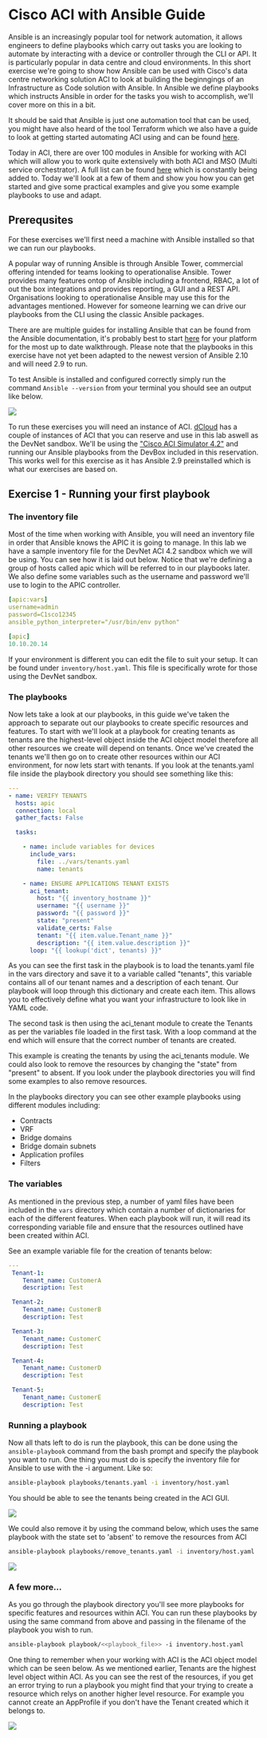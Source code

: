 # Cisco ACI with Ansible Guide

Ansible is an increasingly popular tool for network automation, it allows engineers to define playbooks which carry out tasks you are looking to automate by interacting with a device or controller through the CLI or API. It is particularly popular in data centre and cloud environments. In this short exercise we're going to show how Ansible can be used with Cisco's data centre networking solution ACI to look at building the beginngings of an Infrastructure as Code solution with Ansible. In Ansible we define playbooks which instructs Ansible in order for the tasks you wish to accomplish, we'll cover more on this in a bit.

It should be said that Ansible is just one automation tool that can be used, you might have also heard of the tool Terraform which we also have a guide to look at getting started automating ACI using and can be found [here](https://github.com/sttrayno/Terraform-Lab-Guide).

Today in ACI, there are over 100 modules in Ansible for working with ACI which will allow you to work quite extensively with both ACI and MSO (Multi service orchestrator). A full list can be found [here](https://docs.ansible.com/ansible/latest/modules/list_of_network_modules.html#network-modules) which is constantly being added to. Today we'll look at a few of them and show you how you can get started and give some practical examples and give you some example playbooks to use and adapt.

## Prerequsites

For these exercises we'll first need a machine with Ansible installed so that we can run our playbooks.

A popular way of running Ansible is through Ansible Tower, commercial offering intended for teams looking to operationalise Ansible. Tower provides many features ontop of Ansible including a frontend, RBAC, a lot of out the box integrations and provides reporting, a GUI and a REST API. Organisations looking to operationalise Ansible may use this for the advantages mentioned. However for someone learning we can drive our playbooks from the CLI using the classic Ansible packages.

There are are multiple guides for installing Ansible that can be found from the Ansible documentation, it's probably best to start [here](https://docs.ansible.com/ansible/latest/installation_guide/intro_installation.html) for your platform for the most up to date walkthrough. Please note that the playbooks in this exercise have not yet been adapted to the newest version of Ansible 2.10 and will need 2.9 to run.

To test Ansible is installed and configured correctly simply run the command `Ansible --version` from your terminal you should see an output like below. 

![](./images/ansible-version.png)

To run these exercises you will need an instance of ACI. [dCloud](dcloud.cisco.com) has a couple of instances of ACI that you can reserve and use in this lab aswell as the DevNet sandbox. We'll be using the ["Cisco ACI Simulator 4.2"](https://devnetsandbox.cisco.com/RM/Topology) and running our Ansible playbooks from the DevBox included in this reservation. This works well for this exercise as it has Ansible 2.9 preinstalled which is what our exercises are based on.

## Exercise 1 - Running your first playbook

### The inventory file

Most of the time when working with Ansible, you will need an inventory file in order that Ansible knows the APIC it is going to manage. In this lab we have a sample inventory file for the DevNet ACI 4.2 sandbox which we will be using. You can see how it is laid out below. Notice that we're defining a group of hosts called apic which will be referred to in our playbooks later. We also define some variables such as the username and password we'll use to login to the APIC controller.

```yaml
[apic:vars]
username=admin
password=C1sco12345
ansible_python_interpreter="/usr/bin/env python"

[apic]
10.10.20.14
```

If your environment is different you can edit the file to suit your setup. It can be found under `inventory/host.yaml`. This file is specifically wrote for those using the DevNet sandbox.

### The playbooks

Now lets take a look at our playbooks, in this guide we've taken the approach to separate out our playbooks to create specific resources and features. To start with we'll look at a playbook for creating tenants as tenants are the highest-level object inside the ACI object model therefore all other resources we create will depend on tenants. Once we've created the tenants we'll then go on to create other resources within our ACI environment, for now lets start with tenants. If you look at the tenants.yaml file inside the playbook directory you should see something like this:

```yaml
---
- name: VERIFY TENANTS
  hosts: apic
  connection: local
  gather_facts: False

  tasks:

    - name: include variables for devices
      include_vars:
        file: ../vars/tenants.yaml
        name: tenants

    - name: ENSURE APPLICATIONS TENANT EXISTS
      aci_tenant:
        host: "{{ inventory_hostname }}"
        username: "{{ username }}"
        password: "{{ password }}"
        state: "present"
        validate_certs: False
        tenant: "{{ item.value.Tenant_name }}"
        description: "{{ item.value.description }}"
      loop: "{{ lookup('dict', tenants) }}"
```

As you can see the first task in the playbook is to load the tenants.yaml file in the vars directory and save it to a variable called "tenants", this variable contains all of our tenant names and a description of each tenant. Our playbook will loop through this dictionary and create each item. This allows you to effectively define what you want your infrastructure to look like in YAML code.

The second task is then using the aci_tenant module to create the Tenants as per the variables file loaded in the first task. With a loop command at the end which will ensure that the correct number of tenants are created. 

This example is creating the tenants by using the aci_tenants module. We could also look to remove the resources by changing the "state" from "present" to absent. If you look under the playbook directories you will find some examples to also remove resources.

In the playbooks directory you can see other example playbooks using different modules including:

* Contracts
* VRF
* Bridge domains
* Bridge domain subnets
* Application profiles
* Filters

### The variables

As mentioned in the previous step, a number of yaml files have been included in the `vars` directory which contain a number of dictionaries for each of the different features. When each playbook will run, it will read its corresponding variable file and ensure that the resources outlined have been created within ACI.

See an example variable file for the creation of tenants below:

```yaml
---
 Tenant-1:
    Tenant_name: CustomerA
    description: Test

 Tenant-2:
    Tenant_name: CustomerB
    description: Test

 Tenant-3:
    Tenant_name: CustomerC
    description: Test

 Tenant-4:
    Tenant_name: CustomerD
    description: Test

 Tenant-5:
    Tenant_name: CustomerE
    description: Test
```

### Running a playbook

Now all thats left to do is run the playbook, this can be done using the `ansible-playbook` command from the bash prompt and specify the playbook you want to run. One thing you must do is specify the inventory file for Ansible to use with the -i argument. Like so:

```bash
ansible-playbook playbooks/tenants.yaml -i inventory/host.yaml 
```
You should be able to see the tenants being created in the ACI GUI.

![](./images/tenant-create.gif)

We could also remove it by using the command below, which uses the same playbook with the state set to 'absent' to remove the resources from ACI

```bash
ansible-playbook playbooks/remove_tenants.yaml -i inventory/host.yaml 
```

![](./images/remove-tenants.gif)

### A few more...

As you go through the playbook directory you'll see more playbooks for specific features and resources within ACI. You can run these playbooks by using the same command from above and passing in the filename of the playbook you wish to run.

```bash
ansible-playbook playbook/<<playbook_file>> -i inventory.host.yaml
```

One thing to remember when your working with ACI is the ACI object model which can be seen below. As we mentioned earlier, Tenants are the highest level object within ACI. As you can see the rest of the resources, if you get an error trying to run a playbook you might find that your trying to create a resource which relys on another higher level resource. For example you cannot create an AppProfile if you don't have the Tenant created which it belongs to.

![](https://www.cisco.com/c/dam/en/us/td/i/500001-600000/500001-510000/501001-502000/501797.jpg)

